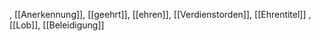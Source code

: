 , [[Anerkennung]], [[geehrt]], [[ehren]], [[Verdienstorden]], [[Ehrentitel]]
, [[Lob]], [[Beleidigung]]
